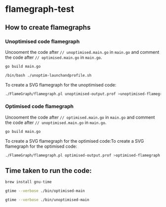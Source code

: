 # flamegraph-test

## How to create flamegraphs
### Unoptimised code flamegraph

Uncooment the code after `// unoptimised.main.go` in `main.go` and comment the code after `// optimised.main.go` in `main.go`.

```zsh
go build main.go
```

```zsh
/bin/bash ./unoptim-launchandprofile.sh
```

To create a SVG flamegraph for the unoptimised code:
```zsh
./FlameGraph/flamegraph.pl unoptimised-output.prof >unoptimised-flamegraph.svg 
```


### Optimised code flamegraph

Uncooment the code after `// optimised.main.go` in `main.go` and comment the code after `// unoptimised.main.go` in `main.go`.

```zsh
go build main.go
```


To create a SVG flamegraph for the optimised code:To create a SVG flamegraph for the optimised code:
```zsh
./FlameGraph/flamegraph.pl optimised-output.prof >optimised-flamegraph.svg 
```

## Time taken to run the code:

```zsh
brew install gnu-time
```

```zsh
gtime --verbose ./bin/optimised-main
```

```zsh
gtime --verbose ./bin/unoptimised-main
```

